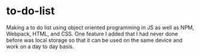 # to-do-list
Making a to do list using object oriented programming in JS as well as NPM, Webpack, HTML, and CSS. One feature I added that I had never done before was local storage so that it can be used on the same device and work on a day to day basis.
